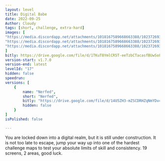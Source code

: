 ```yaml
---
layout: level
title: Digital Babe
date: 2022-09-25
Author: Cloudy
tags: [short, challenge, extra-hard]
images: [
"https://media.discordapp.net/attachments/1018167589668663388/1023726930173890641/short1.png?width=1205&height=904",
"https://media.discordapp.net/attachments/1018167589668663388/1023726930404593825/161FAEB7-144F-4C05-8CA6-6DE419DC554C.png?width=1205&height=904",
"https://media.discordapp.net/attachments/1018167589668663388/1023726930610106378/48EA4103-E206-4601-9FF7-A6D8EF7B5CF7.jpg?width=1205&height=904"
]
bitly: https://drive.google.com/file/d/1TKuT8YmlCR5T-eeTzbCTacasfBUwSoFv/view?usp=sharing
version-start: v1.7.0
version-end: latest
levelId: "17"
hidden: false
speedrun:
versions: [
    {
        name: "Nerfed",
        short: "Nerfed",
        bitly: "https://drive.google.com/file/d/14U5ZH3-mZSCDRHZqNmYDv4asBBaAxOpo/view?usp=sharing",
        hidden: false
    }
]
isPolished: false

---
```


You are locked down into a digital realm, but it is still under construction. It is not too late to escape, jump your way up into one of the hardest challenge maps to test your absolute limits of skill and consistency. 19 screens, 2 areas, good luck.

<!-- more -->
<!-- DISCLAIMER FOR RPC IMAGE, USE _ws016 -->

